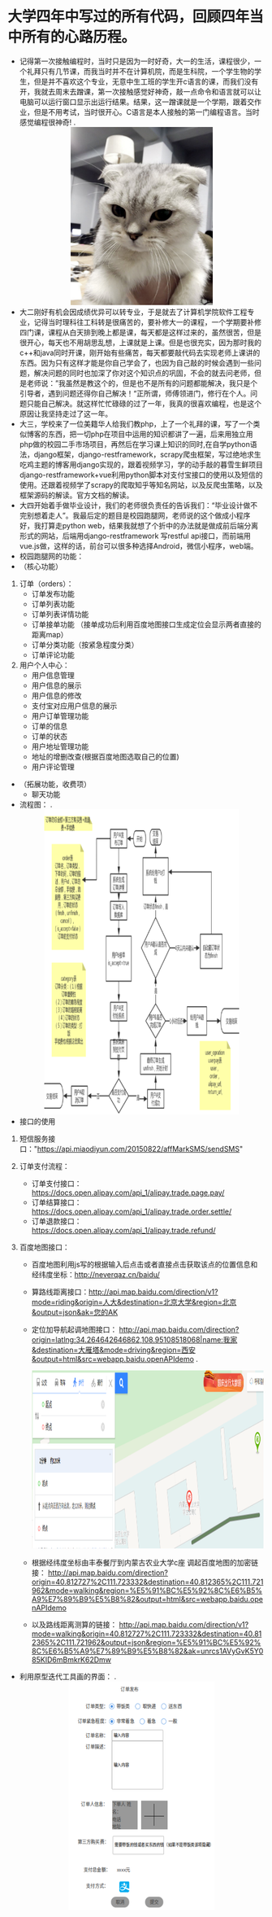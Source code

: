 # 大学四年中写过的所有代码，回顾四年当中所有的心路历程。
* 记得第一次接触编程时，当时只是因为一时好奇，大一的生活，课程很少，一个礼拜只有几节课，而我当时并不在计算机院，而是生科院，一个学生物的学生，但是并不喜欢这个专业，无意中生工班的学生开c语言的课，而我们没有开，我就去周末去蹭课，第一次接触感觉好神奇，敲一点命令和语言就可以让电脑可以运行窗口显示出运行结果。结果，这一蹭课就是一个学期，跟着交作业，但是不用考试，当时很开心。C语言是本人接触的第一门编程语言。当时感觉编程很神奇!
.<div align=center><img width="280" height="350" src="https://raw.githubusercontent.com/neverqaz/code/master/%E5%9B%BE%E7%89%87.png"></div>
* 大二刚好有机会因成绩优异可以转专业，于是就去了计算机学院软件工程专业，记得当时理科往工科转是很痛苦的，要补修大一的课程，一个学期要补修四门课，课程从白天排到晚上都是课，每天都是这样过来的，虽然很苦，但是很开心，每天也不用胡思乱想，上课就是上课。但是也很充实，因为那时我的c++和java同时开课，刚开始有些痛苦，每天都要敲代码去实现老师上课讲的东西。因为只有这样才能是你自己学会了，也因为自己敲的时候会遇到一些问题，解决问题的同时也加深了你对这个知识点的巩固，不会的就去问老师，但是老师说：”我虽然是教这个的，但是也不是所有的问题都能解决，我只是个引导者，遇到问题还得你自己解决！“正所谓，师傅领进门，修行在个人。问题只能自己解决。就这样忙忙碌碌的过了一年，我真的很喜欢编程，也是这个原因让我坚持走过了这一年。
* 大三，学校来了一位美籍华人给我们教php，上了一个礼拜的课，写了一个类似博客的东西，把一切php在项目中运用的知识都讲了一遍，后来用独立用php做的校园二手市场项目，再然后在学习课上知识的同时,在自学python语法，django框架，django-restframework，scrapy爬虫框架，写过绝地求生吃鸡主题的博客用django实现的，跟着视频学习，学的动手敲的暮雪生鲜项目django-restframework+vue利用python脚本对支付宝接口的使用以及短信的使用。还跟着视频学了scrapy的爬取知乎等知名网站，以及反爬虫策略，以及框架源码的解读。官方文档的解读。
* 大四开始着手做毕业设计，我们的老师很负责任的告诉我们：“毕业设计做不完别想着走人”。我最后定的题目是校园跑腿网，老师说的这个做成小程序好，我打算走python web，结果我就想了个折中的办法就是做成前后端分离形式的网站，后端用django-restframework 写restful api接口，而前端用vue.js做，这样的话，前台可以很多种选择Android，微信小程序，web端。
* 校园跑腿网的功能：
* （核心功能）
1. 订单（orders）：
    * 订单发布功能
    * 订单列表功能
    * 订单列表详情功能
    * 订单接单功能
     （接单成功后利用百度地图接口生成定位会显示两者直接的距离map）
    * 订单分类功能（按紧急程度分类）
    * 订单评论功能
2. 用户个人中心：
    * 用户信息管理
    * 用户信息的展示
    * 用户信息的修改
    * 支付宝对应用户信息的展示
    * 用户订单管理功能
    * 订单的信息
    * 订单的状态
    * 用户地址管理功能
    * 地址的增删改查(根据百度地图选取自己的位置)
    * 用户评论管理
* （拓展功能，收费项）
    * 聊天功能
* 流程图：
.<div align=center><img width="80%" height="600" src="https://raw.githubusercontent.com/neverqaz/code/master/%E5%9B%BE%E7%89%872.png"></div>
* 接口的使用
1. 短信服务接口："https://api.miaodiyun.com/20150822/affMarkSMS/sendSMS"
2. 订单支付流程：
    * 订单支付接口：https://docs.open.alipay.com/api_1/alipay.trade.page.pay/
    * 订单结算接口：https://docs.open.alipay.com/api_1/alipay.trade.order.settle/
    * 订单退款接口：https://docs.open.alipay.com/api_1/alipay.trade.refund/
    
3. 百度地图接口：
    * 百度地图利用js写的根据输入后点击或者直接点击获取该点的位置信息和经纬度坐标：http://neverqaz.cn/baidu/
    * 算路线距离接口：http://api.map.baidu.com/direction/v1?mode=riding&origin=人大&destination=北京大学&region=北京&output=json&ak=您的AK
    * 定位加导航起调地图接口：
http://api.map.baidu.com/direction?origin=latlng:34.264642646862,108.95108518068|name:我家&destination=大雁塔&mode=driving&region=西安&output=html&src=webapp.baidu.openAPIdemo
.<div align=center><img width="100%" height="350" src="https://raw.githubusercontent.com/neverqaz/code/master/%E8%B7%AF%E5%BE%84%E5%AF%BC%E8%88%AA%E5%9B%BE.png"></div>

    * 根据经纬度坐标由丰泰餐厅到内蒙古农业大学c座 调起百度地图的加密链接：
http://api.map.baidu.com/direction?origin=40.812727%2C111.723332&destination=40.812365%2C111.721962&mode=walking&region=%E5%91%BC%E5%92%8C%E6%B5%A9%E7%89%B9%E5%B8%82&output=html&src=webapp.baidu.openAPIdemo
    * 以及路线距离测算的链接：
http://api.map.baidu.com/direction/v1?mode=walking&origin=40.812727%2C111.723332&destination=40.812365%2C111.721962&output=json&region=%E5%91%BC%E5%92%8C%E6%B5%A9%E7%89%B9%E5%B8%82&ak=unrcs1AVyGvK5Y085KID6mBmkrK62Dmw
* 利用原型迭代工具画的界面：
.<div align=center><img width="60%" height="450" src="https://raw.githubusercontent.com/neverqaz/code/master/%E7%95%8C%E9%9D%A21.png"></div>







